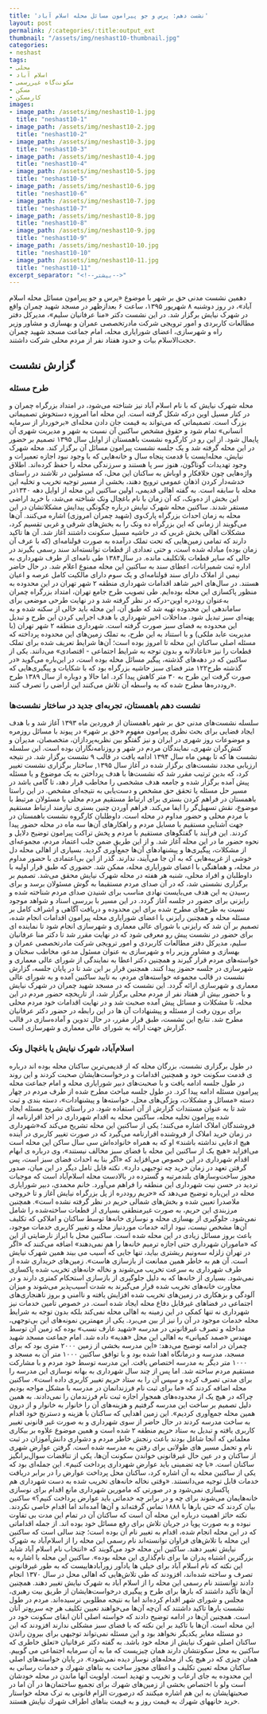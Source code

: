 ```yaml
---
title: 'نشست دهم: پرس و جو پیرامون مسائل محله اسلام آباد'
layout: post
permalink: /:categories/:title:output_ext
thumbnail: "/assets/img/neshast10-thumbnail.jpg"
categories:
- neshast
tags:
- محلی
- اسلام آباد
- سکونت‌گاه غیررسمی
- مسکن
- کارمسکن
images:
- image_path: /assets/img/neshast10-1.jpg
  title: "neshast10-1"
- image_path: /assets/img/neshast10-2.jpg
  title: "neshast10-2"
- image_path: /assets/img/neshast10-3.jpg
  title: "neshast10-3"
- image_path: /assets/img/neshast10-4.jpg
  title: "neshast10-4"
- image_path: /assets/img/neshast10-5.jpg
  title: "neshast10-5"
- image_path: /assets/img/neshast10-6.jpg
  title: "neshast10-6"
- image_path: /assets/img/neshast10-7.jpg
  title: "neshast10-7"
- image_path: /assets/img/neshast10-8.jpg
  title: "neshast10-8"
- image_path: /assets/img/neshast10-9.jpg
  title: "neshast10-9"
- image_path: /assets/img/neshast10-10.jpg
  title: "neshast10-10"
- image_path: /assets/img/neshast10-11.jpg
  title: "neshast10-11"
excerpt_separator: "<!--بیشتر-->"
---
```

دهمین نشست مدنی حق بر شهر با موضوع «پرس و جو پیرامون مسائل محله اسلام آباد»، در روز دوشنبه ۸ شهریور ۱۳۹۵، ساعت ۶ بعدازظهر در مسجد شهید چمران واقع در شهرک نیایش برگزار شد. در این نشست دکتر «منا عرفانیان سلیم»، مدیرکل دفتر مطالعات کاربردی و امور ترویجی شرکت مادرتخصصی عمران و بهسازی و مشاور وزیر راه و شهرسازی، اعضای شورایاری محله، امام جماعت مسجد شهید چمران حجت‌الاسلام بیات و حدود هفتاد نفر از مردم محلی شرکت داشتند.
<!--بیشتر-->
## گزارش نشست
### طرح مسئله
محله شهرک نیایش که با نام اسلام آباد نیز شناخته می‌شود، در امتداد بزرگراه چمران و در کنار مسیل اوین درکه شکل گرفته است. این محله اما امروزه دستخوش تصمیماتی بزرگ است. تصمیماتی که می‌تواند به قیمت جان دادن محله‌ای «برخوردار از سرمایه انسانی» تمام شود و حقوق مشخص ساکنین آن نسبت به شهر و مدیریت شهری آن پایمال شود. از این رو در کارگروه نشست باهمستان از اوایل سال ۱۳۹۵ تصمیم بر حضور در این محله گرفته شد و یک جلسه نشست پیرامون مسائل آن برگزار کند. محله شهرک نیایش، محله‌ایست با قدمت پنجاه سال و خانه‌هایی که با وجود نبود اجازه تعمیرات و وجود تهدیدات گوناگون، هنوز سر پا هستند و سرزندگی محله را حفظ کرده‌اند. اطلاق واژه‌هایی چون خلافکار و اوباش به ساکنان این محل، که مسئولین در تلاشند در راستای خدشه‌دار کردن اذهان عمومی ترویج دهند، بخشی از مسیر توجیه تخریب و تخلیه این محله با سابقه است.
به گفته اهالی قدیمی، اولین ساکنین این محله از اوایل دهه ۱۳۴۰در این بخش از ده‌ونک، که آن زمان با نام باغچال ونک شناخته می‌شد، با خرید اراضی مستقر شدند. ساکنین محله شهرک نیایش درباره چگونگی پیدایش مشکلاتشان در این محله به زمان احداث بزرگراه پارک‌وی (شهید چمران امروزی) اشاره می‌کنند. آن‌ها می‌گویند از زمانی که این بزرگراه ده ونک را به بخش‌های شرقی و غربی تقسیم کرد، مشکلات اهالی بخش غربی که در حاشیه مسیل سکونت داشتند آغاز شد. آن ها تاکید دارند که تمامی زمین‌هایی که تحت تملک درآمده به صورت قولنامه‌ای (که با عرف آن زمان بوده) مبادله شده است، و حتی تعدادی از قطعات توانسته‌اند سند رسمی بگیرند در حالی که سایر قطعات بلاتکلیف مانده. در سال۱۳۸۴ طی نامه‌ای از طرف شهرداری به اداره ثبت شمیرانات، اعطای سند به ساکنین این محله ممنوع اعلام شد. در حال حاضر نیمی از املاک دارای سند قولنامه‌ای و یک سوم دارای مالکیت کامل عرصه و اعیان هستند.
در سال‌های اخیر شاهد اقدامات شهرداری منطقه ۲ شهر تهران در این محدوده به منظور پاکسازی این محله بوده‌ایم. طی تصویب طرح جامع تهران، امتداد بزرگراه چمران به‌عنوان روددره اوین-درکه در نظر گرفته شد و در نهایت طرحی موضعی برای ساماندهی این محدوده تهیه شد که طبق آن، این محله باید خالی از سکنه شده و به پهنه‌ای سبز تبدیل شود. مداخلات اخیر شهرداری با هدف اجرایی کردن این طرح و تبدیل این محدوده به فضای سبز صورت گرفته است. شهرداری منطقه ۲ شهر تهران (با مدیریت عابد ملکی) و با استناد به این طرح، به تملک زمین‌های این محدوده پرداخته که مسئله اصلی ساکنان این محله تا امروز بوده است؛ آن‌ها شرایط تعریف شده برای تملک قطعات را نیز «ناعادلانه و بدون توجه به شرایط اجتماعی - اقتصادی» می‌دانند. یکی از ساکنین که در دهه‌های گذشته، پیگیر مسائل محله بوده است، در این‌باره می‌گوید «در گذشته طرح۱۲۲ متر فضای سبز حاشیه بزرگراه بود که با شکایات و پیگیری‌هایی که صورت گرفت این طرح به ۳۰ متر کاهش پیدا کرد. اما حالا و دوباره از سال ۱۳۸۹ طرح روددره‌ها مطرح شده که به واسطه آن تلاش می‌کنند این اراضی را تصرف کنند».
### نشست دهم باهمستان، تجربه‌ای جدید در ساختار نشست‌ها
سلسله نشست‌های مدنی حق بر شهر باهمستان از فروردین ماه ۱۳۹۳ آغاز شد و با هدف ایجاد فضایی برای بحث نظری پیرامون مفهوم «حق بر شهر» در پیوند با مسائل روزمره و موضوعات روز شهری در ایران و نیز گفتگو بین نظریه‌پردازان، متخصصان، مدیران و کنش‌گران شهری، نمایندگان مردم در شهر و روزنامه‌نگاران بوده است. این سلسله نشست ها که تا بهمن ماه سال ۱۳۹۴ ادامه یافت در قالب ۹ نشست برگزار شد. در نتیجه ارزیابی مجدد نشست‌های برگزار شده در آغاز سال ۱۳۹۵, ساختار برگزاری نشست تغییر كرد، که بدین ترتیب مقرر شد که نشست‌ها با هدف پرداختن به یک موضوع و یا مسئله پیش آمده برگزار شده و جامعه هدف مشخصی را مخاطب قرار دهد، تا گامی باشد در مسیر حل مسئله یا تحقق حق مشخص و دست‌یابی به نتیجه‌ای مشخص. در این راستا باهمستان در فراهم كردن بستری برای ارتباط مستقیم مردم محلی با مسئولان مرتبط با موضوع، نقش تسهیل‌گر را ایفا مي‌كند. فراهم آوردن چنین بستری نیازمند ارتباط مستقیم با مردم محلی و حضور مداوم در محله است.
داوطلبان کارگروه نشست باهمستان در جهت آشنایی مستقیم با مسایل مردم و راهکار‌های آن‌ها سه ماه در محله حضور پیدا کردند. این فرآیند با گفتگو‌های مستقیم با مردم و پخش تراکت پیرامون توضیح دلایل و نحوه حضور ما در این محله آغاز شد. و از این طریق ضمن جلب اعتماد مردم، مجموعه‌ای از مشکلات، پیگیری‌ها و پیشنهادهای آن‌ها جمع‌آوری گردید. بسیاری از اهالی محله دل خوشی از غریبه‌هایی که به آن جا می‌آیند، ندارند. گذر از این بی‌اعتمادی با حضور مداوم در محله، و هماهنگی با اعضای شورایاری محله، ممکن شد. حضوری که طبق قرار اولیه با داوطلبان و افراد محلی، شنبه هر هفته در محله شهرک نیایش محقق می‌شد.
تصمیم بر برگزاری نشستی شد، که در آن صدای مردم مستقیما به گوش مسئولان برسد و برای رسیدن به این هدف می‌بایست نهادی مناسب برای شنیدن صدای مردم شناخته شده و رایزنی برای حضور در جلسه آغاز گردد. در این مسیر با بررسی اسناد و شواهد موجود نسبت به طرح‌های مطرح شده برای این محدوده و دریافت آگاهی و اشراف کامل بر مسئله محله و همچنین رایزنی با اعضای شورایاری محله پیرامون اقدامات انجام شده، تصمیم بر آن شد که رایزنی با شورای عالی معماری و شهرسازی انجام شود تا نماینده ای برای حضور در نشست پیش رو معرفی شود که در نهایت مقرر شد تا دکتر منا عرفانیان سلیم، مدیرکل دفتر مطالعات کاربردی و امور ترویجی شرکت مادرتخصصی عمران و بهسازی و مشاور وزیر راه و شهرسازی به عنوان مسئول مدعو، مخاطب سخنان و خواسته‌های مردم قرار گیرند و همچنین دکتر اعطا به نمایندگی از شورای عالی معماری و شهرسازی در جلسه حضوز پیدا کنند. همچنین قرار بر این شد تا در پایان جلسه، گزارش نشست در قالب مجموعه خواسته‌های مردم، به تایید ساکنین آمده و به شورای عالی معماری و شهرسازی ارائه گردد. این نشست که در مسجد شهید چمران در شهرک نیایش و با حضور بیش از هفتاد نفر از مردم محلی برگزار شد، از تاریخچه حضور مردم در این محله، تا مشکلات و مسائل پیش آمده صحبت شد و در نهایت اقدامات خود مردم محلی برای برون رفت از مسئله و پیشنهادات آن ها در این رابطه در حضور دکتر عرفانیان مطرح شد. نتایج این نشست، طبق قرار مقرر، در حال تدوین و آماده‌سازی در قالب گزارش جهت ارائه به شورای عالی معماری و شهرسازی است.
### اسلام‌آباد، شهرک نیایش یا باغچال ونک
در طول برگزاری نشست، بزرگان محله که از قدیمی‌ترین ساکنان محله بوده اند درباره ی قدمت سکونت خود و همچنین اقدامات و درخواست‌هایشان صحبت کردند و این روند در طول جلسه ادامه یافت و با صحبت‌های دبیر شورایاری محله و امام جماعت محله پیرامون مسئله ادامه پیدا کرد. در طول جلسه مباحث مطرح شده از طرف مردم در چهار دسته «مسائل و مشکلات، ویژگی‌های محل، خواسته‌ها و پیشنهادات»، دسته بندی و ثبت شد تا به عنوان مستندات گزارش از آن استفاده شود.
در راستای تشریح مسئله ایجاد شده پیرامون تخلیه محله، ساکنین محله به اقدام شهرداری در اخذ اقرارنامه از فروشندگان املاک اشاره می‌کنند؛ یکی از ساکنین این محله تشریح می‌کند که«شهرداری در زمان خرید املاک از فروشنده اقرارنامه می‌گیرد که در صورت تغییر کاربری در آینده هیچ ادعایی نداشته باشند» او که به همراه خانواده‌اش سی سال ساکن این محله است می‌افزاید «هیچ یک از ساکنین این محله با فضای سبز مخالف نیستند»، وی درباره ی ابهام اقدام شهرداری در این خصوص مي‌افزاید که «اگر بنا به احداث فضای سبز است، پس گرفتن تعهد در زمان خرید چه توجیهی دارد».
نکته قابل تامل دیگر در این میان، صدور مجوز ساخت‌وسازهای بلندمرتبه و گسترده در بالادست محله اسلام‌آباد است که موجبات تردید در حسن نیت شهرداری این منطقه را فراهم می‌آورد. خانم محمدی، دبیر شورایاری محله در این‌باره توضیح می‌دهد که «حریم روددره از پل بزرگراه نیایش آغاز و تا خروجی ملاصدرا تعیین شده و بخش‌های شمالی حریم در نظر گرفته نشده است». همچنین مرزبندی این حریم، به صورت غیرمنطقی بسیاری از قطعات ساخته‌شده را شامل نمی‌شود.
جلوگیری از بهسازی محله و نوسازی خانه‌ها توسط ساکنان و املاکی که تکلیف آن‌ها مشخص نیست، نبود ارائه خدمات موردنیاز محله و تغییر کاربری خدمات موجود، باعث بروز مسائل زیادی در این محله شده است. ساکنین محل با ابراز نارضایتی از این که «ماموران شهرداری حتی اجازه ترمیم خانه‌ها را هم نمی‌دهند» اضافه می‌کنند که «اگر در تهران زلزله سه‌و‌نیم ریشتری بیاید، تنها جایی که آسیب می بیند همین شهرک نیایش است. آن هم به خاطر همین ممانعت از بازسازی هاست». زمین‌های خریداری شده از طرف شهرداری به سرعت تخریب می‌شوند و نخاله خانه‌های تخریب شده پاکسازی نمی‌شود. بسیاری از خانه‌ها که به دلیل جلوگیری از بازسازی استحکام کمتری دارند و در مجاورت خانه‌های تخریب شده قرار می‌گیرند به شدت آسیب‌پذیر می‌شوند و میزان آلودگی و بزهکاری در زمین‌های تخریب شده افزایش یافته و ناامنی و بروز ناهنجاری‌های اجتماعی در فضاهای غیرقابل دفاع محله ایجاد شده است.
در خصوص تامین خدمات نیز شهرداری نه تنها کمکی در این زمینه به اهالی محله نمی‌کند بلکه بدون توجه به شرایط محله خدمات موجود در آن را نیز از بین می‌برد. یکی از مهمترین نمونه‌های این بی‌توجهی، مداخله و تصرف غیرقانونی در مدرسه «شهید عارف نسب» بوده که زمین آن توسط مهندس «صمد کمپانی» به اهالی این محل «هدیه» داده شد. امام جماعت مسجد شهید چمران در ادامه توضیح می‌دهد: «این مدرسه بخشی از زمین ۲۰۰۰ متری بود که برای مسجد، مدرسه و درمانگاه اهدا شده بود و با توافق ساکنین ۱۰۰۰ متر آن به مسجد و ۱۰۰۰ متر دیگر به مدرسه اختصاص یافت. این مدرسه توسط خود مردم و با مشارکت مستقیم مردم ساخته شد. اما پس از چند سال شهرداری به بهانه نوسازی این مدرسه را برای مدتی تصرف کرده و سپس آن را به ستاد حریم تغییر کاربری داده است». ساکنین محله اضافه کردند که «ما برای ثبت نام فرزندانمان در مدرسه با مشکل مواجه بودیم چراکه در هیچ یک از محدوده‌های همجوار اجازه ثبت نام فرزندمان را نمی‌دادند. به همین دلیل تصمیم بر ساخت این مدرسه گرفتیم و هزینه‌های آن را خانوار به خانوار و از درون همین محله جمع‌آوری کردیم». این زمین اهدایی که ساکنان با هزینه و دسترنج خود اقدام به ساخت مدرسه کردند در حال حاضر از سوی شهرداری و به صورت غیر قانونی تغییر کاربری یافته و تبدیل به ستاد حریم منطقه ۲ شده است و همین موضوع علاوه بر بیکاری معلمانی که آنجا شاغل بودند باعث رنجش خاطر مردم و دشواری دانش‌آموزان در ثبت نام و تحمل مسیر های طولانی برای رفتن به مدرسه شده است.
گرفتن عوارض شهری از ساکنان و در عین حال غیرقانونی خواندن سکونت آن‌ها، یکی از تناقضات سوال‌برانگیز ساکنان است. «با چه تضمینی باید عوارض شهرداری پرداخت کنیم». این جمله‌ای بود که یکی از ساکنین محله به آن اشاره کرد، ساکنان محل پرداخت عوارض را در برابر دریافت خدمات قابل توجیه می‌دانستند. «وقتی نخاله خانه‌های تخریب شده به دست شهرداری هم پاکسازی نمی‌شود و در صورتی که مامورین شهرداری مانع اقدام برای نوسازی خانه‌هایمان می‌شوند برای چه و در برابر چه خدماتی باید عوارض پرداخت کنیم؟» ساکنین بیان کردند که حتی بارها با ۱۸۸۸ تماس گرفته‌اند و آن‌ها آمده‌اند اما اقدام خاصی نکردند. نکته حائز اهمیت درباره این محله آن است که ساکنان آن در تمام این مدت بی تفاوت نبوده و به صورت پویا در جریان تلاش برای رفع مسائل خود بوده اند. از جمله اقداماتی که در این محله انجام شده، اقدام به تغییر نام آن بوده است؛ چند سالی است که ساکنین این محله با تلاش‌های فراوان توانسته‌اند نام رسمی این محله را از اسلام‌آباد به شهرک نیایش تغییر دهند. ساکنین این محله خود می‌گویند که «انتخاب نام اسلام آباد شاید بزرگترین اشتباه پدران ما برای نام‌گذاری این محله بوده». ساکنین این محله با اشاره به این نکته که نام اسلام آباد برای خیلی ها یادآور زورآبادهاییست که به طور غیرقانونی تصرف و ساخته شده‌اند، افزودند که طی تلاش‌هایی که اهالی محل در سال ۱۳۷۰ انجام دادند توانستند نام رسمی این محله را از اسلام آباد به شهرک نیایش تغییر دهند. همچنین آن‌ها تأکید داشتند که بارها برای طرح و پیگیری درخواست‌هایشان از طریق بیت رهبری، مجلس و شورای شهر اقدام کرده‌اند اما به نتیجه مطلوبی نرسیده‌اند.
مردم در طول نشست بارها تاکید داشتند که آن‌چه آن‌ها می‌خواهند تعیین تکلیف هر چه سریع‌تر آنان است. همچنین آن‌ها در ادامه توضیح دادند که خواسته اصلی آنان ابقای سکونت خود در این محله است. آن‌ها با تاکید بر این نکته که با فضای سبز مشکلی ندارند افزودند که این دو مسئله مغایر یکدیگر نخواهد بود و این مسئله نمی‌تواند توجیهی برای بیرون راندن ساکنان اصلی شهرک نیایش از محله خود باشد. به گفته دکتر عرفانیان «تعلق خاطری که ساکنین به محل سکونتشان دارند همان چیزیست که ما به آن سرمایه اجتماعی می گوییم. همان چیزی که در هیچ یک از محله‌های نوساز دیده نمی‌شود». در پایان خواسته‌های اصلی ساکنان محله تعیین تكلیف و اعطای مجوز ساخت به بناهای شهرك و خدمات رسانی به این محدوده به جای ارعاب و تخریب و تهدید است. اولویت آنها ماندن در محله خودشان است ولو با اختصاص بخشی از زمین‌های شهرك برای تجمیع ساختمان‌ها در آن اما در صحبتهایشان به این هم اشاره میکنند که درصورت الزام قانونی به ترک محله خواستار خرید خانههای شهرك به قیمت روز و به قیمت بناهای اطراف شهرك نیایش هستند.